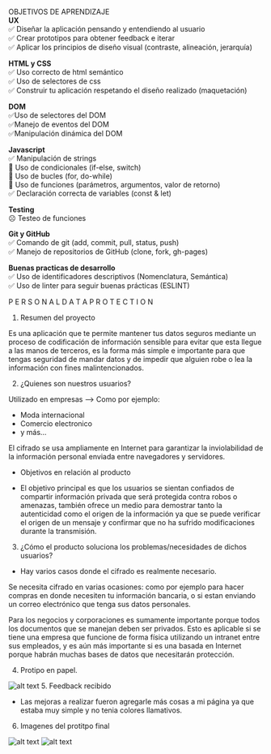 OBJETIVOS DE APRENDIZAJE <br>
**UX** <br>
✅ Diseñar la aplicación pensando y entendiendo al usuario <br>
✅ Crear prototipos para obtener feedback e iterar<br>
✅ Aplicar los principios de diseño visual (contraste, alineación, jerarquía)

**HTML y CSS**<br>
✅ Uso correcto de html semántico<br>
✅ Uso de selectores de css<br>
✅ Construir tu aplicación respetando el diseño realizado (maquetación)

**DOM**<br>
✅Uso de selectores del DOM<br>
✅Manejo de eventos del DOM<br>
✅Manipulación dinámica del DOM

**Javascript**<br>
✅ Manipulación de strings<br>
🤔 Uso de condicionales (if-else, switch)<br>
🤔 Uso de bucles (for, do-while)<br>
🤔 Uso de funciones (parámetros, argumentos, valor de retorno)<br>
✅ Declaración correcta de variables (const & let)

**Testing**<br>
☹ Testeo de funciones

**Git y GitHub**<br>
✅ Comando de git (add, commit, pull, status, push)<br>
✅ Manejo de repositorios de GitHub (clone, fork, gh-pages)

**Buenas practicas de desarrollo**<br>
✅ Uso de identificadores descriptivos (Nomenclatura, Semántica)<br>
✅ Uso de linter para seguir buenas prácticas (ESLINT)

P E R S O N A L      D A T A       P R O T E C T I O N

 1. Resumen del proyecto
 
 Es una aplicación que te permite mantener tus datos seguros mediante un proceso de codificación de información sensible para evitar que esta llegue a las manos de terceros, es la forma más simple e importante para que tengas seguridad de mandar datos y de impedir que alguien robe o lea la información con fines malintencionados.

 2. ¿Quienes son nuestros usuarios?

 Utilizado en empresas --> 
 Como por ejemplo:
 * Moda internacional
 * Comercio electronico 
 * y más...

 El cifrado se usa ampliamente en Internet para garantizar la inviolabilidad de la información personal enviada entre navegadores y servidores. 
 
 * Objetivos en relación al producto

 - El objetivo principal es que los usuarios se sientan confiados de compartir información privada que será protegida contra robos o amenazas, también ofrece un medio para demostrar tanto la autenticidad como el origen de la información ya que se puede verificar el origen de un mensaje y confirmar que no ha sufrido modificaciones durante la transmisión.
 

 3. ¿Cómo el producto soluciona los problemas/necesidades de dichos usuarios?
  
  - Hay varios casos donde el cifrado es realmente necesario. 

 Se necesita cifrado en varias ocasiones: como por ejemplo para hacer compras en donde necesiten tu información bancaria, o si estan enviando un correo electrónico que tenga sus datos personales.

 Para los negocios y corporaciones es sumamente importante porque todos los documentos que se manejan deben ser privados. Esto es aplicable si se tiene una empresa que funcione de forma física utilizando un intranet entre sus empleados, y es aún más importante si es una basada en Internet porque habrán muchas bases de datos que necesitarán protección.


 4. Protipo en papel.
  
 ![alt text](https://raw.githubusercontent.com/andreatoledo/CDMX009-cipher/master/prototipo/pro.jpg) 
 5. Feedback recibido
 
 - Las mejoras a realizar fueron agregarle más cosas a mi página ya que estaba muy simple y no tenia colores llamativos.

 6. Imagenes del protitpo final
 
![alt text](https://raw.githubusercontent.com/andreatoledo/CDMX009-cipher/master/prototipo/cap.png)
![alt text](https://raw.githubusercontent.com/andreatoledo/CDMX009-cipher/master/prototipo/cap2.png)

